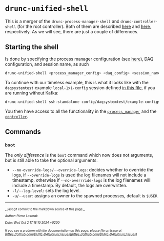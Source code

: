 # `drunc-unified-shell`
This is a merger of the `drunc-process-manager-shell` and `drunc-controller-shell` (for the root controller). Both of them are described [here](https://dune-daq-sw.readthedocs.io/en/latest/packages/drunc/Process-manager) and [here](https://dune-daq-sw.readthedocs.io/en/latest/packages/drunc/Controller), respectively. As we will see, there are just a couple of differences.

## Starting the shell
Is done by specifying the process manager configuration (see [here](https://dune-daq-sw.readthedocs.io/en/latest/packages/drunc/Process-manager#Configuration)), DAQ configuration, and session name, as such
```bash
drunc-unified-shell <process_manager_config> <daq_config> <session_name>
```
To continue with our timeless example, this is what it looks like with the `daqsystemtest` example `local-1x1-config` session defined [in this file](https://github.com/DUNE-DAQ/daqsystemtest/blob/develop/config/daqsystemtest/example-configs.data.xml), if you are running without Kafka:
```bash
drunc-unified-shell ssh-standalone config/daqsystemtest/example-configs.data.xml local-1x1-config
```

You then have access to all the functionality in the [`process_manager`](https://dune-daq-sw.readthedocs.io/en/latest/packages/drunc/Process-manager) and the [`controller`](https://dune-daq-sw.readthedocs.io/en/latest/packages/drunc/Controller).

## Commands
### `boot`
The _only difference_ is the `boot` command which now does not arguments, but is still able to take the optional arguments:
 - `--no-override-logs/--override-logs`: decides whether to override the logs, if `--override-logs` is used the log filenames will not include a timestamp, otherwise if `--no-overrride-logs` is the log filenames will include a timestamp. By default, the logs are overwritten.
 - `-l/--log-level`: sets the log level.
 - `-u/--user`: assigns an owner to the spawned processes, default is `$USER`.


-----

<font size="1">
_Last git commit to the markdown source of this page:_


_Author: Pierre Lasorak_

_Date: Wed Oct 2 17:18:10 2024 +0200_

_If you see a problem with the documentation on this page, please file an Issue at [https://github.com/DUNE-DAQ/drunc/issues](https://github.com/DUNE-DAQ/drunc/issues)_
</font>
